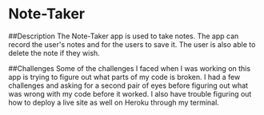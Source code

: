 # Note-Taker

##Description
The Note-Taker app is used to take notes. The app can record the user's notes and for the users to save it. The user is also able to delete the note if they wish. 

##Challenges 
Some of the challenges I faced when I was working on this app is trying to figure out what parts of my code is broken. I had a few challenges and asking for a second pair of eyes before figuring out what was wrong with my code before it worked. I also have trouble figuring out how to deploy a live site as well on Heroku through my terminal. 




